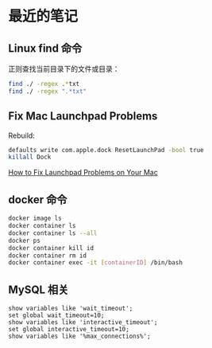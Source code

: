 # 最近的笔记

## Linux find 命令

正则查找当前目录下的文件或目录：

```bash
find ./ -regex .*txt
find ./ -regex ".*txt"
```

## Fix Mac Launchpad Problems

Rebuild:

```bash
defaults write com.apple.dock ResetLaunchPad -bool true
killall Dock
```

[How to Fix Launchpad Problems on Your Mac](https://www.lifewire.com/fix-launchpad-problems-in-os-x-2259966)

## docker 命令

```bash
docker image ls
docker container ls
docker container ls --all
docker ps
docker container kill id
docker container rm id
docker container exec -it [containerID] /bin/bash
```

## MySQL 相关

```
show variables like 'wait_timeout';
set global wait_timeout=10;
show variables like 'interactive_timeout';
set global interactive_timeout=10;
show variables like '%max_connections%';
```
